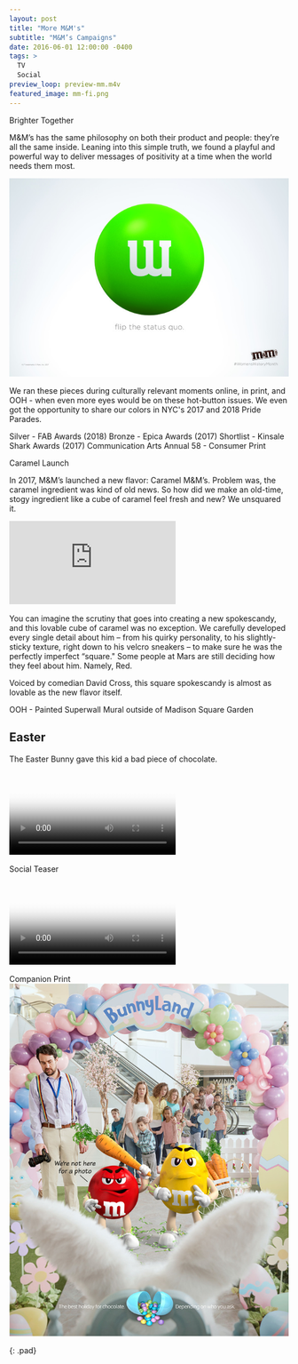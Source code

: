 ```yaml
---
layout: post
title: "More M&M's"
subtitle: "M&M’s Campaigns"
date: 2016-06-01 12:00:00 -0400
tags: >
  TV
  Social
preview_loop: preview-mm.m4v
featured_image: mm-fi.png
---
```


Brighter Together

M&M’s has the same philosophy on both their product and people: they’re all the same inside. Leaning into this simple truth, we found a playful and powerful way to deliver messages of positivity at a time when the world needs them most.

![Lentil Flip](/assets/img/mm-brighter-flip.jpg "Flip the status quo")

We ran these pieces during culturally relevant moments online, in print, and OOH - when even more eyes would be on these hot-button issues. We even got the opportunity to share our colors in NYC's 2017 and 2018 Pride Parades.

Silver - FAB Awards (2018)
Bronze - Epica Awards (2017)
Shortlist - Kinsale Shark Awards (2017)
Communication Arts Annual 58 - Consumer Print


Caramel Launch

In 2017, M&M’s launched a new flavor: Caramel M&M’s. Problem was, the caramel ingredient was kind of old news. So how did we make an old-time, stogy ingredient like a cube of caramel feel fresh and new? We unsquared it.

<div class="embed-container"><iframe src="https://--caramel-spot-url" frameborder="0"  allowFullScreen></iframe></div>

You can imagine the scrutiny that goes into creating a new spokescandy, and this lovable cube of caramel was no exception. We carefully developed every single detail about him – from his quirky personality, to his slightly-sticky texture, right down to his velcro sneakers – to make sure he was the perfectly imperfect “square." Some people at Mars are still deciding how they feel about him. Namely, Red.

Voiced by comedian David Cross, this square spokescandy is almost as lovable as the new flavor itself.

OOH - Painted Superwall Mural outside of Madison Square Garden


## Easter

The Easter Bunny gave this kid a bad piece of chocolate.

<video autoplay controls poster="{{ site.baseurl }}/assets/preplay/mm-easter-preplay.jpg">
    <source src="{{ site.baseurl }}/assets/mp4/mm-easter-20.mp4" type="video/mp4" />
    Your browser does not support the video tag.
</video>

Social Teaser

<video autoplay controls poster="{{ site.baseurl }}/assets/preplay/mm-easter-social-preplay Large.jpg">
    <source src="{{ site.baseurl }}/assets/mp4/mm-easter-social.mp4" type="video/mp4" />
    Your browser does not support the video tag.
</video>

Companion Print
![We are not here for a photo](/assets/img/mm-easter-print-final_670.jpg "M&M Easter print")

{: .pad}
